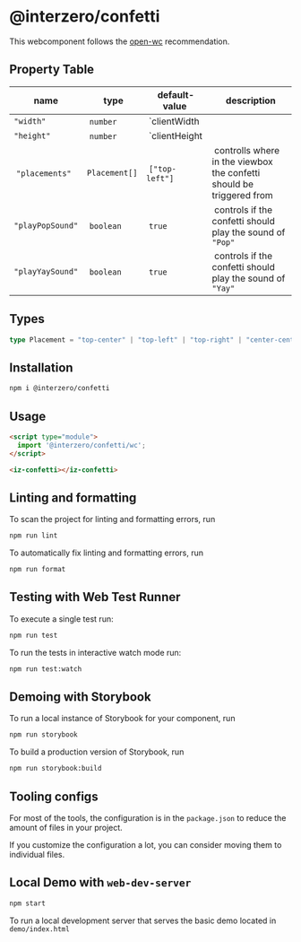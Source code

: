 # @interzero/confetti

This webcomponent follows the [open-wc](https://github.com/open-wc/open-wc) recommendation.

## Property Table
| name | type | default-value | description |
|------|------|---------------|-------------|
| `"width"` | `number` | `clientWidth||200` | controls the viewport width of the component |
| `"height"` | `number` | `clientHeight||200` | controls the viewport height of the component |
| `"placements"` | `Placement[]` | `["top-left"]` | controlls where in the viewbox the confetti should be triggered from |
| `"playPopSound"` | `boolean` | `true` | controls if the confetti should play the sound of `"Pop"` |
| `"playYaySound"` | `boolean` | `true` | controls if the confetti should play the sound of `"Yay"` |

## Types 
```typescript
type Placement = "top-center" | "top-left" | "top-right" | "center-center" | "center-left" | "center-right" | "bottom-center" | "bottom-left" | "bottom-right"
```

## Installation

```bash
npm i @interzero/confetti
```

## Usage

```html
<script type="module">
  import '@interzero/confetti/wc';
</script>

<iz-confetti></iz-confetti>
```

## Linting and formatting

To scan the project for linting and formatting errors, run

```bash
npm run lint
```

To automatically fix linting and formatting errors, run

```bash
npm run format
```

## Testing with Web Test Runner

To execute a single test run:

```bash
npm run test
```

To run the tests in interactive watch mode run:

```bash
npm run test:watch
```

## Demoing with Storybook

To run a local instance of Storybook for your component, run

```bash
npm run storybook
```

To build a production version of Storybook, run

```bash
npm run storybook:build
```


## Tooling configs

For most of the tools, the configuration is in the `package.json` to reduce the amount of files in your project.

If you customize the configuration a lot, you can consider moving them to individual files.

## Local Demo with `web-dev-server`

```bash
npm start
```

To run a local development server that serves the basic demo located in `demo/index.html`
